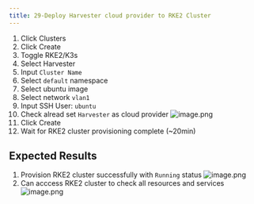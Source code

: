 ```yaml
---
title: 29-Deploy Harvester cloud provider to RKE2 Cluster	
---
```

1. Click Clusters 
2. Click Create
3. Toggle RKE2/K3s
4.  Select Harvester
5.  Input `Cluster Name`
6.  Select `default` namespace
7.  Select ubuntu image 
8.  Select network `vlan1`
9.  Input SSH User: `ubuntu`
10. Check alread set `Harvester` as cloud provider
![image.png](https://images.zenhubusercontent.com/61519853321ea20d65443929/514d1d88-08e7-441a-861c-38bb3c96bbe7)
11. Click Create
12. Wait for RKE2 cluster provisioning complete (~20min)

## Expected Results
1. Provision RKE2 cluster successfully with `Running` status
![image.png](https://images.zenhubusercontent.com/61519853321ea20d65443929/4526b95b-71f4-498f-b509-dea60ec5e0e5)
2. Can acccess RKE2 cluster to check all resources and services
![image.png](https://images.zenhubusercontent.com/61519853321ea20d65443929/682dccdc-cc0b-427f-ab7a-fdfaa1f82e06)